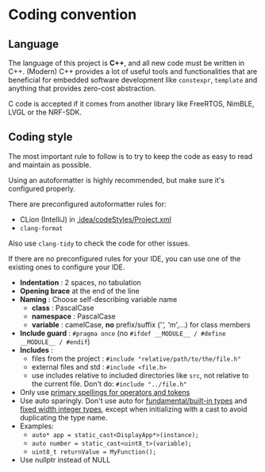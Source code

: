 # Coding convention

## Language

The language of this project is **C++**, and all new code must be written in C++. (Modern) C++ provides a lot of useful tools and functionalities that are beneficial for embedded software development like `constexpr`, `template` and anything that provides zero-cost abstraction.

C code is accepted if it comes from another library like FreeRTOS, NimBLE, LVGL or the NRF-SDK.

## Coding style

The most important rule to follow is to try to keep the code as easy to read and maintain as possible.

Using an autoformatter is highly recommended, but make sure it's configured properly.

There are preconfigured autoformatter rules for:

  * CLion (IntelliJ) in [.idea/codeStyles/Project.xml](/.idea/codeStyles/Project.xml)
  * `clang-format`

Also use `clang-tidy` to check the code for other issues.

If there are no preconfigured rules for your IDE, you can use one of the existing ones to configure your IDE.

 - **Indentation** : 2 spaces, no tabulation
 - **Opening brace** at the end of the line
 - **Naming** : Choose self-describing variable name
    - **class** : PascalCase
    - **namespace** : PascalCase
    - **variable** : camelCase, **no** prefix/suffix ('_', 'm_',...) for class members
 - **Include guard** : `#pragma once` (no `#ifdef __MODULE__ / #define __MODULE__ / #endif`)
 - **Includes** :
    - files from the project : `#include "relative/path/to/the/file.h"`
    - external files and std : `#include <file.h>`
    - use includes relative to included directories like `src`, not relative to the current file. Don't do: `#include "../file.h"`
 - Only use [primary spellings for operators and tokens](https://en.cppreference.com/w/cpp/language/operator_alternative)
 - Use auto sparingly. Don't use auto for [fundamental/built-in types](https://en.cppreference.com/w/cpp/language/types) and [fixed width integer types](https://en.cppreference.com/w/cpp/types/integer), except when initializing with a cast to avoid duplicating the type name.
 - Examples:
   - `auto* app = static_cast<DisplayApp*>(instance);`
   - `auto number = static_cast<uint8_t>(variable);`
   - `uint8_t returnValue = MyFunction();`
 - Use nullptr instead of NULL
